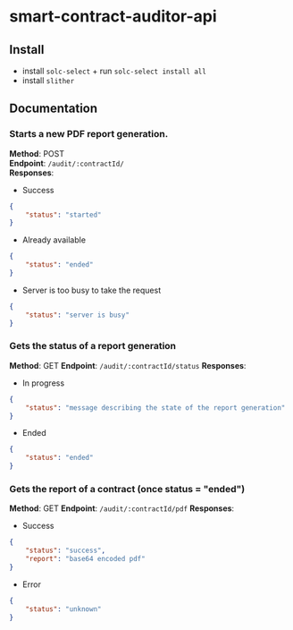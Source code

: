 # smart-contract-auditor-api

## Install

* install `solc-select` + run `solc-select install all`
* install `slither`

## Documentation

### Starts a new PDF report generation.

**Method**: POST  
**Endpoint**: `/audit/:contractId/`  
**Responses**:

* Success

```json
{
    "status": "started"
}
```

* Already available

```json
{
    "status": "ended"
}
```

* Server is too busy to take the request

```json
{
    "status": "server is busy"
}
```

### Gets the status of a report generation

**Method**: GET
**Endpoint**: `/audit/:contractId/status`
**Responses**:

* In progress

```json
{
    "status": "message describing the state of the report generation"
}
```

* Ended

```json
{
    "status": "ended"
}
```

### Gets the report of a contract (once status = "ended")

**Method**: GET
**Endpoint**: `/audit/:contractId/pdf`
**Responses**:

* Success

```json
{
    "status": "success",
    "report": "base64 encoded pdf"
}
```

* Error

```json
{
    "status": "unknown"
}
```
